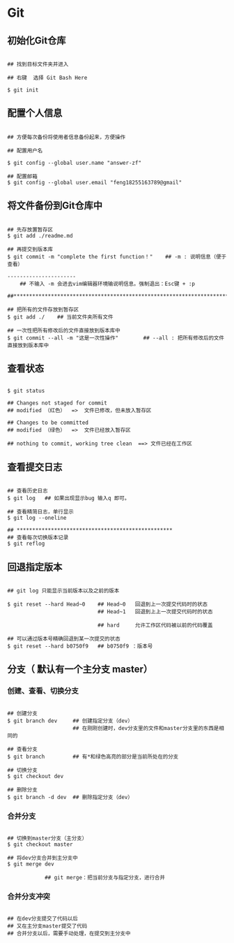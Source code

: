 # Git



## 初始化Git仓库

```shell

## 找到目标文件夹并进入

## 右键  选择 Git Bash Here

$ git init

```



## 配置个人信息

```shell

## 方便每次备份将使用者信息备份起来，方便操作

## 配置用户名
 
$ git config --global user.name "answer-zf"

## 配置邮箱
$ git config --global user.email "feng18255163789@gmail"

```



## 将文件备份到Git仓库中

```shell

## 先存放置暂存区
$ git add ./readme.md

## 再提交到版本库
$ git commit -m "complete the first function！"    ## -m : 说明信息（便于查看）
 
----------------------
 	## 不输入 -m 会进去vim编辑器环境输说明信息。强制退出：Esc键 + :p
 	
##**************************************************************************
 	
## 把所有的文件存放到暂存区
$ git add ./	## 当前文件夹所有文件

## 一次性把所有修改后的文件直接放到版本库中
$ git commit --all -m "这是一次性操作"        ## --all : 把所有修改后的文件直接放到版本库中
```



## 查看状态

```shell

$ git status

## Changes not staged for commit
## modified （红色）  =>  文件已修改，但未放入暂存区

## Changes to be committed
## modified （绿色）  =>  文件已经放入暂存区

## nothing to commit, working tree clean  ==> 文件已经在工作区

```



## 查看提交日志

``` shell

## 查看历史日志
$ git log   ## 如果出现显示bug 输入q 即可。

## 查看精简日志，单行显示
$ git log --oneline

## **************************************************
## 查看每次切换版本记录
$ git reflog

```



## 回退指定版本

```shell

## git log 只能显示当前版本以及之前的版本

$ git reset --hard Head~0    ## Head~0   回退到上一次提交代码时的状态
							 ## Head~1   回退到上上一次提交代码时的状态
							 
							 ## hard     允许工作区代码被以前的代码覆盖
							 
## 可以通过版本号精确回退到某一次提交的状态
$ git reset --hard b0750f9   ## b0750f9 ：版本号
```



## 分支（ 默认有一个主分支 master）



### 创建、查看、切换分支

```shell

## 创建分支
$ git branch dev     ## 创建指定分支（dev）
					 ## 在刚刚创建时，dev分支里的文件和master分支里的东西是相同的

## 查看分支
$ git branch		 ## 有*和绿色高亮的部分是当前所处在的分支

## 切换分支
$ git checkout dev

## 删除分支
$ git branch -d dev  ## 删除指定分支（dev）
```



### 合并分支

```shell

## 切换到master分支（主分支）
$ git checkout master

## 将dev分支合并到主分支中
$ git merge dev

			## git merge：把当前分支与指定分支，进行合并

```



### 合并分支冲突

```shell

## 在dev分支提交了代码以后
## 又在主分支master提交了代码
## 合并分支以后，需要手动处理，在提交到主分支中

```

